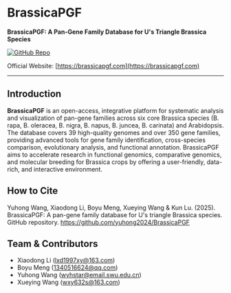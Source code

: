 # BrassicaPGF

**BrassicaPGF: A Pan-Gene Family Database for U's Triangle Brassica Species**

[![GitHub Repo](https://img.shields.io/badge/GitHub-BrassicaPGF-blue?logo=github)](https://github.com/yuhong2024/BrassicaPGF)

Official Website: [https://brassicapgf.com](https://brassicapgf.com)

---

## Introduction

**BrassicaPGF** is an open-access, integrative platform for systematic analysis and visualization of pan-gene families across six core Brassica species (B. rapa, B. oleracea, B. nigra, B. napus, B. juncea, B. carinata) and Arabidopsis. The database covers 39 high-quality genomes and over 350 gene families, providing advanced tools for gene family identification, cross-species comparison, evolutionary analysis, and functional annotation. BrassicaPGF aims to accelerate research in functional genomics, comparative genomics, and molecular breeding for Brassica crops by offering a user-friendly, data-rich, and interactive environment.



## How to Cite

Yuhong Wang, Xiaodong Li, Boyu Meng, Xueying Wang & Kun Lu. (2025). BrassicaPGF: A pan-gene family database for U's triangle Brassica species. GitHub repository. https://github.com/yuhong2024/BrassicaPGF

## Team & Contributors

- Xiaodong Li (lxd1997xy@163.com)
- Boyu Meng (1340516624@qq.com)
- Yuhong Wang (wyhstar@email.swu.edu.cn)
- Xueying Wang (wxy632s@163.com)

